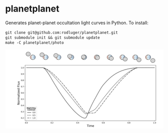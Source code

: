 # planetplanet

Generates planet-planet occultation light curves in Python. To install:

```
git clone git@github.com:rodluger/planetplanet.git
git submodule init && git submodule update
make -C planetplanet/photo
```

<p align='center'><img src="img/eyeball.png" width="800"/></p>
